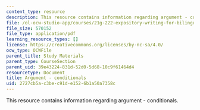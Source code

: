 ```yaml
---
content_type: resource
description: This resource contains information regarding argument - conditionals.
file: /ol-ocw-studio-app/courses/21g-222-expository-writing-for-bilingual-students-fall-2002/2727cb5ac3bec91de1526b1a50a7358c_MIT21G_222F02_argmntcondit.pdf
file_size: 570152
file_type: application/pdf
learning_resource_types: []
license: https://creativecommons.org/licenses/by-nc-sa/4.0/
ocw_type: OCWFile
parent_title: Study Materials
parent_type: CourseSection
parent_uid: 39e43224-831d-52d0-5d68-10c9f61464d4
resourcetype: Document
title: Argument - conditionals
uid: 2727cb5a-c3be-c91d-e152-6b1a50a7358c
---
```

This resource contains information regarding argument - conditionals.